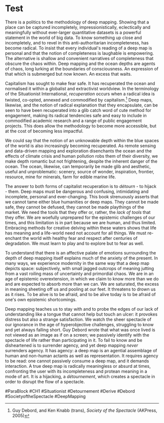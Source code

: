 # Test

There is a politics to the methodology of deep mapping. Showing that a place can be captured incompletely, impressionistically, eclectically and meaningfully without ever-larger quantitative datasets is a powerful statement in the world of big data. To know something up close and incompletely, and to revel in this anti-authoritarian incompleteness, has become radical. To insist that every individual's reading of a deep map is personal and that the notion of completeness is laughable is empowering. The alternative is shallow and convenient narratives of completeness that obscure the chaos within. Deep mapping and the ocean depths are agents of chaos, long lurking at the boundaries of consciousness. An expression of that which is submerged but now known. An excess that waits.

Capitalism has sought to make fear safe. It has recuperated the ocean and normalised it within a globalist and extractivist worldview. In the terminology of the Situationist International, *recuperation* occurs when a radical idea is twisted, co-opted, annexed and commodified by capitalism.[^1] Deep maps, likewise, and the notion of radical explanation that they encapsulate, can be seen to have been recuperated into a glib catch word of cute method for engagement, making its radical tendencies safe and easy to include in commodified academic research and a range of public engagement projects. This does allow the methodology to become more accessible, but at the cost of becoming less impactful. 

We could say that the notion of an unknowable depth within the blue spaces of the world is also increasingly becoming recuperated. As remote sensing and data-driven mapping and exploration disenchants the ocean and the effects of climate crisis and human pollution robs them of their diversity, we make depth romantic but not frightening, despite the inherent danger of the ocean. The ocean, likewise, can temporarily be made glib and aesthetic, useful and unproblematic: scenery, source of wonder, inspiration, frontier, resource, mine for minerals, farm for edible marine life. 

The answer to both forms of capitalist recuperation is to *détourn* - to hijack - them. Deep maps must be dangerous and confusing, intimidating and incomplete, personal and ever-changing. This book strenuously asserts that we cannot tame either blue humanities or deep maps. They cannot be made safe, they cannot be defused, they cannot be made playthings of the market. We need the tools that they offer or, rather, the *lack of tools*  that they offer. We are woefully unprepared for the epistemic challenges of our times, and this limitation is in part because we are human, and thus limited. Embracing methods for creative delving within these waters shows that life has meaning and a life-world need not account for all things. We must re-enchant the world with healthy fear and respect after centuries of degradation. We must learn to play and to explore but to fear as well.

To understand that there is an affective palate of emotions surrounding the depth of deep mapping itself explains much of the anxiety of the present. In many ways, we experience modernity in the same way that a deep map depicts space: subjectively, with small jagged outcrops of meaning jutting from a vast roiling mass of uncertainty and primordial chaos. We are in an age of epistemic overextension, in which we claim to know more than we do and are expected to absorb more than we can. We are saturated, the excess in meaning sheeting off us and pooling at our feet. It threatens to drown us as it rises. To be alive is to be afraid, and to be alive today is to be afraid of one's own epistemic shortcomings. 

Deep mapping teaches us to stay with and to probe the edges of our lack of understanding like a tongue that cannot help but touch an ulcer: it provokes distress but also a strange satisfaction. We watch the sheer spectacle of our ignorance in the age of hyperobjective challenges, struggling to know and yet always falling short. Guy Debord wrote that what was once lived is not viewed as an image as if on a screen; we passively identify with the spectacle of life rather than participating in it. To fail to know and be disheartened is to surrender agency, and yet deep mapping *never* surrenders agency. It has agency: a deep map is an agential assemblage of human and non-human actants as well as representation. It requires agency to be read: one cannot passively consume a deep map, and it demands interaction. A true deep map is radically meaningless or absurd at times, confronting the user with its incompleteness and protean meaning in a mode of art. It is a hijacking, a *détournement*, which creates a spectacle in order to disrupt the flow of a spectacle.

#ParaBlock #CH1 #Situationist #Detournement #Derive #Debord #SocietyoftheSpectacle #DeepMapping 

[^1]: Guy Debord, and Ken Knabb (trans), _Society of the Spectacle_ (AKPress, 2005) 